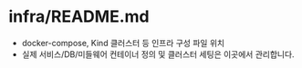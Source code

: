 # infra/README.md

- docker-compose, Kind 클러스터 등 인프라 구성 파일 위치
- 실제 서비스/DB/미들웨어 컨테이너 정의 및 클러스터 세팅은 이곳에서 관리합니다.
